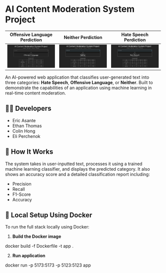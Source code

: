 # AI Content Moderation System Project
| Offensive Language Perdiction | Neither Perdiction | Hate Speech Perdiction |
|--------------|--------------|--------------|
| ![](screenshots/s1.jpg) | ![](screenshots/s2.png) | ![](screenshots/s3.png) |

An AI-powered web application that classifies user-generated text into three categories: **Hate Speech**, **Offensive Language**, or **Neither**. Built to demonstrate the capabilities of an application using machine learning in real-time content moderation.

## 👨‍💻 Developers

- Eric Asante  
- Ethan Thomas  
- Colin Hong  
- Eli Perchenok  

## 🧠 How It Works

The system takes in user-inputted text, processes it using a trained machine learning classifier, and displays the predicted category. It also shows an accuracy score and a detailed classification report including:

- Precision
- Recall
- F1-Score
- Accuracy


## 🐳 Local Setup Using Docker

To run the full stack locally using Docker:

1. **Build the Docker image**

docker build -f Dockerfile -t app .

2. **Run application**

docker run -p 5173:5173 -p 5123:5123 app



